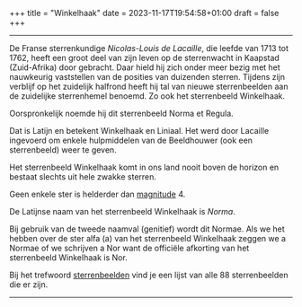 +++
title = "Winkelhaak"
date = 2023-11-17T19:54:58+01:00
draft = false
+++

---
De Franse sterrenkundige *Nicolas-Louis de Lacaille*, die leefde van
1713 tot 1762, heeft een groot deel van zijn leven op de sterrenwacht in
Kaapstad (Zuid-Afrika) door gebracht. Daar hield hij zich onder meer
bezig met het nauwkeurig vaststellen van de posities van duizenden
sterren. Tijdens zijn verblijf op het zuidelijk halfrond heeft hij tal
van nieuwe sterrenbeelden aan de zuidelijke sterrenhemel benoemd. Zo ook
het sterrenbeeld Winkelhaak.

Oorspronkelijk noemde hij dit sterrenbeeld Norma et Regula.

Dat is Latijn en betekent Winkelhaak en Liniaal. Het werd door Lacaille
ingevoerd om enkele hulpmiddelen van de Beeldhouwer (ook een
sterrenbeeld) weer te geven.

Het sterrenbeeld Winkelhaak komt in ons land nooit boven de horizon en
bestaat slechts uit hele zwakke sterren.

Geen enkele ster is helderder dan [magnitude](/encyclopedie/magnitude) 4.

De Latijnse naam van het sterrenbeeld Winkelhaak is *Norma*.

Bij gebruik van de tweede naamval (genitief) wordt dit Normae. Als we
het hebben over de ster alfa (a) van het sterrenbeeld Winkelhaak zeggen
we a Normae of we schrijven a Nor want de officiële afkorting van het
sterrenbeeld Winkelhaak is Nor.

Bij het trefwoord [sterrenbeelden](/encyclopedie/sterrenbeeld) vind je een
lijst van alle 88 sterrenbeelden die er zijn.

---
